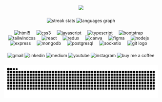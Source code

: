 ###

<div align="center">
  <img height="200" src="https://res.cloudinary.com/afsify/image/upload/v1704037227/other/krdljrxsnrdu8djrh4fq.gif"  />
</div>

###

<div align="center">
  <img src="https://github-readme-streak-stats.herokuapp.com/?user=afsify&hide_rank=false&show_icons=true&include_all_commits=true&card_width=530&count_private=true&disable_animations=false&theme=dracula&locale=en&hide_border=true" height="150" alt="streak stats" />
  <img src="https://github-readme-stats.vercel.app/api/top-langs?username=afsify&locale=en&hide_title=false&layout=compact&card_width=430&langs_count=6&theme=dracula&hide_border=true" height="150" alt="languages graph"  />
</div>

###

<div align="center">
  <img src="https://cdn.jsdelivr.net/gh/devicons/devicon/icons/html5/html5-original.svg" height="30" alt="html5"  />
  <img width="12" />
  <img src="https://cdn.jsdelivr.net/gh/devicons/devicon/icons/css3/css3-original.svg" height="30" alt="css3"  />
  <img width="12" />
  <img src="https://cdn.jsdelivr.net/gh/devicons/devicon/icons/javascript/javascript-original.svg" height="30" alt="javascript"  />
  <img width="12" />
  <img src="https://cdn.jsdelivr.net/gh/devicons/devicon/icons/typescript/typescript-original.svg" height="30" alt="typescript"  />
  <img width="12" />
  <img src="https://cdn.jsdelivr.net/gh/devicons/devicon/icons/bootstrap/bootstrap-original.svg" height="30" alt="bootstrap"  />
  <img width="12" />
  <img src="https://res.cloudinary.com/afsify/image/upload/v1704037227/other/i64rmfnia73beube4slc.png" height="30" alt="tailwindcss"  />
  <img width="12" />
  <img src="https://cdn.jsdelivr.net/gh/devicons/devicon/icons/react/react-original.svg" height="30" alt="react"  />
  <img width="12" />
  <img src="https://cdn.jsdelivr.net/gh/devicons/devicon/icons/redux/redux-original.svg" height="30" alt="redux"  />
  <img width="12" />
  <img src="https://cdn.jsdelivr.net/gh/devicons/devicon/icons/canva/canva-original.svg" height="30" alt="canva"  />
  <img width="12" />
  <img src="https://cdn.jsdelivr.net/gh/devicons/devicon/icons/figma/figma-original.svg" height="30" alt="figma"  />
  <img width="12" />
  <img src="https://cdn.jsdelivr.net/gh/devicons/devicon/icons/nodejs/nodejs-original.svg" height="30" alt="nodejs"  />
  <img width="12" />
  <img src="https://res.cloudinary.com/afsify/image/upload/v1704037226/other/ppbv2xetqvp0fzyf9xm0.png" height="30" alt="express"  />
  <img width="12" />
  <img src="https://cdn.jsdelivr.net/gh/devicons/devicon/icons/mongodb/mongodb-original.svg" height="30" alt="mongodb"  />
  <img width="12" />
  <img src="https://cdn.jsdelivr.net/gh/devicons/devicon/icons/postgresql/postgresql-original.svg" height="30" alt="postgresql"  />
  <img width="12" />
  <img src="https://res.cloudinary.com/afsify/image/upload/v1704037225/other/bdbrqljncfgbouao4mq7.png" height="30" alt="socketio"  />
  <img width="12" />
  <img src="https://cdn.jsdelivr.net/gh/devicons/devicon/icons/git/git-original.svg" height="30" alt="git logo"  />
  <img width="12" />
</div>

###

<div align="center">
  <a href="mailto:afsify.in@gmail.com" target="_blank" rel="noopener noreferrer" style="text-decoration: none;">
    
  <img src="https://img.shields.io/static/v1?message=Gmail&logo=gmail&label=&color=D14836&logoColor=white&labelColor=&style=flat" height="35" alt="gmail"  />
  </a>
  <a href="https://www.linkedin.com/in/afsify" target="_blank" rel="noopener noreferrer" style="text-decoration: none;">
  <img src="https://img.shields.io/static/v1?message=LinkedIn&logo=linkedin&label=&color=0077B5&logoColor=white&labelColor=&style=flat" height="35" alt="linkedin"  />
  </a>
  <a href="https://medium.com/@afsify" target="_blank" rel="noopener noreferrer" style="text-decoration: none;">
    <img src="https://img.shields.io/static/v1?message=Medium&logo=medium&label=&color=12100E&logoColor=white&labelColor=&style=flat" height="35" alt="medium"  />
  </a>
  <a href="https://youtube.com/@codisify" target="_blank" rel="noopener noreferrer" style="text-decoration: none;">
    <img src="https://img.shields.io/static/v1?message=Youtube&logo=youtube&label=&color=FF0000&logoColor=white&labelColor=&style=flat" height="35" alt="youtube"  />
  </a>
  <a href="https://instagram.com/codisify" target="_blank" rel="noopener noreferrer" style="text-decoration: none;">
    <img src="https://img.shields.io/static/v1?message=Instagram&logo=instagram&label=&color=E4405F&logoColor=white&labelColor=&style=flat" height="35" alt="instagram"  />
  </a>
  <a href="https://buymeacoffee.com/afsify" target="_blank" rel="noopener noreferrer" style="text-decoration: none;">
    <img src="https://cdn.buymeacoffee.com/buttons/v2/default-yellow.png" height="35" alt="buy me a coffee" />
  </a>
</div>

###

<div align="center">
  <img src="https://raw.githubusercontent.com/afsify/afsify/output/snake.svg" alt="Snake animation" />
</div>

###
